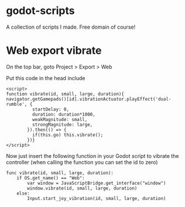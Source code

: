 # godot-scripts
A collection of scripts I made. Free domain of course!

# Web export vibrate

On the top bar, goto Project > Export > Web

Put this code in the head include

```
<script>
function vibrate(id, small, large, duration){
navigator.getGamepads()[id].vibrationActuator.playEffect('dual-rumble', {
		  startDelay: 0,
		  duration: duration*1000,
		  weakMagnitude: small,
		  strongMagnitude: large,
		}).then(() => {
		  if(this.go) this.vibrate();
		})}
</script>
```

Now just insert the following function in your Godot script to vibrate the controller (when calling the function you can set the id to zero)
```
func vibrate(id, small, large, duration):
	if OS.get_name() == "Web":
		var window = JavaScriptBridge.get_interface("window")
		window.vibrate(id, small, large, duration)
	else:
		Input.start_joy_vibration(id, small, large, duration)

```
